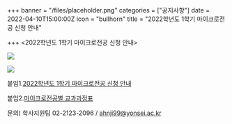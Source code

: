 +++
banner = "/files/placeholder.png"
categories = ["공지사항"]
date = 2022-04-10T15:00:00Z
icon = "bullhorn"
title = "2022학년도 1학기 마이크로전공 신청 안내"

+++
<2022학년도 1학기 마이크로전공 신청 안내>

![](/files/2022-1-1.png)

![](/files/2022-1-2.png)

붙임1.[2022학년도 1학기 마이크로전공 신청 안내](/files/2022-1.hwp)

붙임2.[마이크로전공별 교과과정표](/files/micro_file.hwp)

문의) 학사지원팀 02-2123-2096 / ahnji99@yonsei.ac.kr
